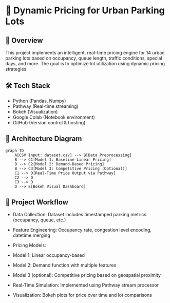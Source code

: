 # 🚗 Dynamic Pricing for Urban Parking Lots

## 📌 Overview
This project implements an intelligent, real-time pricing engine for 14 urban parking lots based on occupancy, queue length, traffic conditions, special days, and more. The goal is to optimize lot utilization using dynamic pricing strategies.

## 🛠 Tech Stack
- Python (Pandas, Numpy)
- Pathway (Real-time streaming)
- Bokeh (Visualization)
- Google Colab (Notebook environment)
- GitHub (Version control & hosting)

## 🔧 Architecture Diagram

```mermaid
graph TD
    A[CSV Input: dataset.csv] --> B[Data Preprocessing]
    B --> C1[Model 1: Baseline Linear Pricing]
    B --> C2[Model 2: Demand-Based Pricing]
    B --> C3[Model 3: Competitive Pricing (Optional)]
    C1 --> D[Real-Time Price Output via Pathway]
    C2 --> D
    C3 --> D
    D --> E[Bokeh Visual Dashboard]
```
## 🧠 Project Workflow
- Data Collection: Dataset includes timestamped parking metrics (occupancy, queue, etc.)

- Feature Engineering: Occupancy rate, congestion level encoding, datetime merging

- Pricing Models:

- Model 1: Linear occupancy-based

- Model 2: Demand function with multiple features

- Model 3 (optional): Competitive pricing based on geospatial proximity

- Real-Time Simulation: Implemented using Pathway stream processor

- Visualization: Bokeh plots for price over time and lot comparisons
